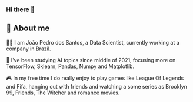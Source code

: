 ### Hi there 👋

## 🚀 About me

🙋‍♂️ I am João Pedro dos Santos, a Data Scientist, currently working at a company in Brazil. 

📖 I've been studying AI topics since middle of 2021, focusing more on TensorFlow, Sklearn, Pandas, Numpy and Matplotlib. 

🎮 In my free time I do really enjoy to play games like League Of Legends and Fifa, hanging out with friends and watching a some series as Brooklyn 99, Friends, The Witcher and romance movies.

